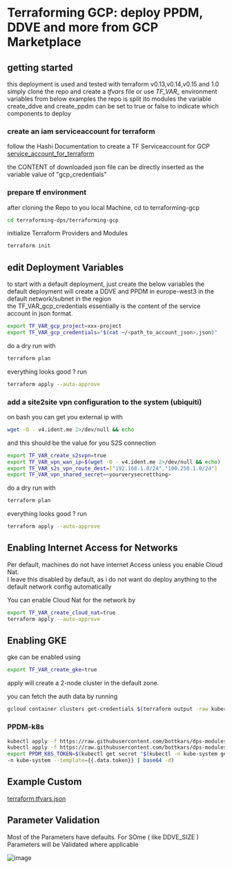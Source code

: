 # Terraforming GCP: deploy PPDM, DDVE and more from GCP Marketplace

## getting started
this deployment is used and tested with terraform v0.13,v0.14,v0.15 and 1.0
simply clone the repo and create a *tfvars* file or use *TF_VAR_* environment variables from below examples
the repo is split ito modules
the variable create_ddve and create_ppdm can be set to true or false to indicate which components to deploy

### create an iam serviceaccount for terraform
follow the Hashi Documentation to create a TF Serviceaccount for GCP
[service_account_for_terraform](https://registry.terraform.io/providers/hashicorp/google/latest/docs/guides/getting_started#adding-credentials)  

the CONTENT of downloaded json file can be directly inserted as the variable value of "gcp_credentials"

### prepare tf environment

after cloning the Repo to you local Machine, cd to terraforming-gcp
```bash
cd terraforming-dps/terraforming-gcp
```
initialize Terraform Providers and Modules
```bash
terraform init
```

## edit Deployment Variables 
to start with a default deployment, just  create the below variables
the default deployment will create a DDVE and PPDM in europe-west3 in the default network/subnet in the region  
the TF_VAR_gcp_credentials essentially is the content of the service account in json format.
```bash
export TF_VAR_gcp_project=xxx-project
export TF_VAR_gcp_credentials="$(cat ~/<path_to_account_json>.json)"
```

do a dry run with 
```bash
terraform plan
```
everything looks good ? run 

```bash
terraform apply --auto-approve
```

### add a site2site vpn configuration to the system (ubiquiti)
on bash you can get you external ip with 
```bash
wget -O - v4.ident.me 2>/dev/null && echo
```
and this should be the value for you S2S connection
```bash
export TF_VAR_create_s2svpn=true
export TF_VAR_vpn_wan_ip=$(wget -O - v4.ident.me 2>/dev/null && echo)
export TF_VAR_s2s_vpn_route_dest=["192.168.1.0/24","100.250.1.0/24"]
export TF_VAR_vpn_shared_secret=<yourverysecretthing>
```

do a dry run with 
```bash
terraform plan
```
everything looks good ? run 

```bash
terraform apply --auto-approve
```

## Enabling Internet Access for Networks
Per default, machines do not have internet Access unless you enable Cloud Nat.  
I leave this disabled by default, as i do not want do deploy anything to the default network config automatically

You can enable Cloud Nat for the network by 

```bash
export TF_VAR_create_cloud_nat=true
terraform apply --auto-approve
```



## Enabling GKE
gke can be enabled using 
```bash
export TF_VAR_create_gke=true
```

apply will create a 2-node cluster in the default zone.

you can fetch the auth data by running 

```bash
gcloud container clusters get-credentials $(terraform output -raw kubernetes_cluster_name) --region $(terraform output -raw region)
```



### PPDM-k8s
```bash
kubectl apply -f https://raw.githubusercontent.com/bottkars/dps-modules/main/ci/templates/ppdm/ppdm-admin.yml
kubectl apply -f https://raw.githubusercontent.com/bottkars/dps-modules/main/ci/templates/ppdm/ppdm-rbac.yml
export PPDM_K8S_TOKEN=$(kubectl get secret "$(kubectl -n kube-system get secret | grep ppdm-admin | awk '{print $1}')" \
-n kube-system --template={{.data.token}} | base64 -d)
```
## Example Custom 




[terraform.tfvars.json](./terraform.tfvars.json.example)
## Parameter Validation
Most of the Parameters have defaults.
For SOme ( like  DDVE_SIZE ) Parameters will be Validated where applicable

![image](https://user-images.githubusercontent.com/8255007/122246622-fe495f80-cec6-11eb-9e3a-8cf696c7e7c2.png)
